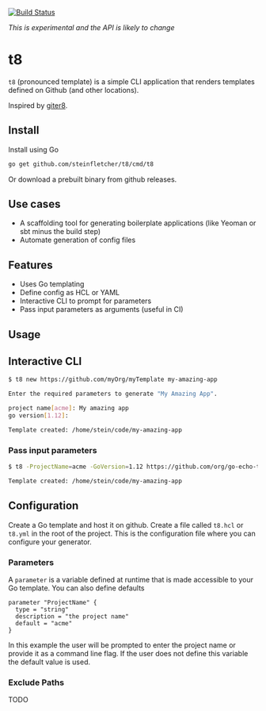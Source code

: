 [![Build Status](https://travis-ci.com/steinfletcher/t8.svg?token=iwqcySR3NwvVKvZeyk52&branch=master)](https://travis-ci.com/steinfletcher/t8)

*This is experimental and the API is likely to change*

# t8

`t8` (pronounced template) is a simple CLI application that renders templates defined on Github (and other locations).

Inspired by [giter8](http://www.foundweekends.org/giter8/).

## Install

Install using Go

```bash
go get github.com/steinfletcher/t8/cmd/t8
```

Or download a prebuilt binary from github releases.

## Use cases

* A scaffolding tool for generating boilerplate applications (like Yeoman or sbt minus the build step)
* Automate generation of config files

## Features

* Uses Go templating
* Define config as HCL or YAML
* Interactive CLI to prompt for parameters
* Pass input parameters as arguments (useful in CI)

## Usage

## Interactive CLI

```bash
$ t8 new https://github.com/myOrg/myTemplate my-amazing-app

Enter the required parameters to generate "My Amazing App".

project name[acme]: My amazing app
go version[1.12]: 

Template created: /home/stein/code/my-amazing-app
```

### Pass input parameters

```bash
$ t8 -ProjectName=acme -GoVersion=1.12 https://github.com/org/go-echo-template.t8 my-amazing-app

Template created: /home/stein/code/my-amazing-app
```

## Configuration

Create a Go template and host it on github. Create a file called `t8.hcl` or `t8.yml` in the root of the project. This is the configuration file where you can configure your generator.

### Parameters

A `parameter` is a variable defined at runtime that is made accessible to your Go template. You can also define defaults

```hcl
parameter "ProjectName" {
  type = "string"
  description = "the project name"
  default = "acme"
}
```

In this example the user will be prompted to enter the project name or provide it as a command line flag. If the user does not define this variable the default value is used.

### Exclude Paths

TODO